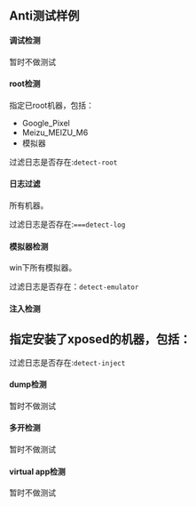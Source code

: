 ## Anti测试样例

#### 调试检测

暂时不做测试

#### root检测
指定已root机器，包括：
- Google_Pixel
- Meizu_MEIZU_M6
- 模拟器

过滤日志是否存在:`detect-root`


#### 日志过滤
所有机器。

过滤日志是否存在:`===detect-log`


#### 模拟器检测
win下所有模拟器。

过滤日志是否存在：`detect-emulator`


#### 注入检测
指定安装了xposed的机器，包括：
- 

过滤日志是否存在:`detect-inject`


#### dump检测
暂时不做测试


#### 多开检测
暂时不做测试


#### virtual app检测
暂时不做测试

